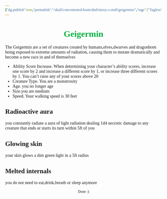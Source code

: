 ```yaml
---
{"dg-publish":true,"permalink":"/skull/concentrated-brain/dnd/missy-s-stuff/geigermin/","tags":["Tagless"],"noteIcon":""}
---
```


<style id="Force_Custom_Fonts" type="text/css">@font-face{font-style:normal;font-family:"Merriweather";src:local("Merriweather")}@font-face{font-style:bolder;font-family:"Merriweather";src:local("Merriweather")}@font-face{font-style:normal;font-family:"Merriweather";src:local("Merriweather");unicode-range:U+0-FF,U+2E80-9FFF,U+F900-FAFF,U+FE30-FE4F,U+20000-2FA1F}@font-face{font-style:bolder;font-family:"Merriweather";src:local("Merriweather");unicode-range:U+0-FF,U+2E80-9FFF,U+F900-FAFF,U+FE30-FE4F,U+20000-2FA1F}@font-face{font-style:normal;font-family:"Merriweather";src:local("Merriweather");unicode-range:U+0-FF}@font-face{font-style:bolder;font-family:"Merriweather";src:local("Merriweather");unicode-range:U+0-FF}:not(pre):not(code):not(textarea):not(tt):not(kbd):not(samp):not(var){font-family:"Merriweather"!important}pre,code,textarea,tt,kbd,samp,var{font-family:monospace!important}pre *,code *,textarea *,tt *,kbd *,samp *,var *{font-family:monospace!important}</style>


# <center><span style="color:#03B040">Geigermin</span></center>


The Geigermin are a set of creatures created by humans,elves,dwarves and dragonborn being exposed to extreme amounts of radiation, causing them to mutate dramatically and become a new race in and of themselves

- Ability Score Increase. When determining your character’s ability scores, increase one score by 2 and increase a different score by 1, or increase three different scores by 1. You can’t raise any of your scores above 20
- Creature Type. You are a monstrosity
- Age. you no longer age
- Size.you are medium
- Speed. Your walking speed is 30 feet

## Radioactive aura 
you constantly radiate a aura of light radiation dealing 1d4 necrotic damage to any creature that ends or starts its turn within 5ft of you

## Glowing skin
your skin glows a dim green light in a 5ft radius

## Melted internals
you do not need to eat,drink,breath or sleep anymore








<center><sub>Done :)</sub></center>